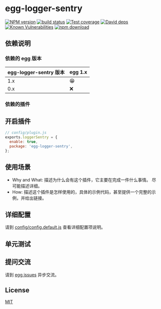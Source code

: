 # egg-logger-sentry

[![NPM version][npm-image]][npm-url]
[![build status][travis-image]][travis-url]
[![Test coverage][codecov-image]][codecov-url]
[![David deps][david-image]][david-url]
[![Known Vulnerabilities][snyk-image]][snyk-url]
[![npm download][download-image]][download-url]

[npm-image]: https://img.shields.io/npm/v/egg-logger-sentry.svg?style=flat-square
[npm-url]: https://npmjs.org/package/egg-logger-sentry
[travis-image]: https://img.shields.io/travis/kidneyleung/egg-logger-sentry.svg?style=flat-square
[travis-url]: https://travis-ci.org/kidneyleung/egg-logger-sentry
[codecov-image]: https://img.shields.io/codecov/c/github/kidneyleung/egg-logger-sentry.svg?style=flat-square
[codecov-url]: https://codecov.io/github/kidneyleung/egg-logger-sentry?branch=master
[david-image]: https://img.shields.io/david/kidneyleung/egg-logger-sentry.svg?style=flat-square
[david-url]: https://david-dm.org/kidneyleung/egg-logger-sentry
[snyk-image]: https://snyk.io/test/npm/egg-logger-sentry/badge.svg?style=flat-square
[snyk-url]: https://snyk.io/test/npm/egg-logger-sentry
[download-image]: https://img.shields.io/npm/dm/egg-logger-sentry.svg?style=flat-square
[download-url]: https://npmjs.org/package/egg-logger-sentry

<!--
Description here.
-->

## 依赖说明

### 依赖的 egg 版本

egg-logger-sentry 版本 | egg 1.x
--- | ---
1.x | 😁
0.x | ❌

### 依赖的插件
<!--

如果有依赖其它插件，请在这里特别说明。如

- security
- multipart

-->

## 开启插件

```js
// config/plugin.js
exports.loggerSentry = {
  enable: true,
  package: 'egg-logger-sentry',
};
```

## 使用场景

- Why and What: 描述为什么会有这个插件，它主要在完成一件什么事情。
尽可能描述详细。
- How: 描述这个插件是怎样使用的，具体的示例代码，甚至提供一个完整的示例，并给出链接。

## 详细配置

请到 [config/config.default.js](config/config.default.js) 查看详细配置项说明。

## 单元测试

<!-- 描述如何在单元测试中使用此插件，例如 schedule 如何触发。无则省略。-->

## 提问交流

请到 [egg issues](https://github.com/eggjs/egg/issues) 异步交流。

## License

[MIT](LICENSE)

